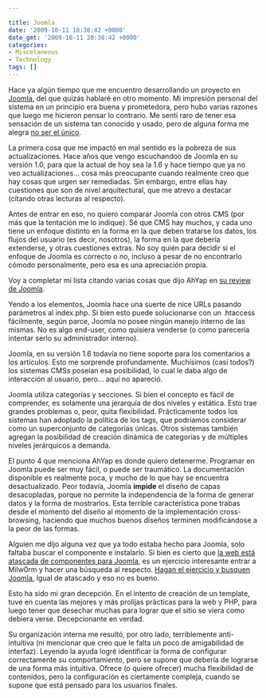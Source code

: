 ```yaml
---

title: Joomla
date: '2009-10-11 18:38:42 +0000'
date_gmt: '2009-10-11 20:38:42 +0000'
categories:
- Miscelaneous
- Technology
tags: []
---
```


<span style="background-color: #ffffff;">Hace ya algún tiempo que me encuentro desarrollando un proyecto en [Joomla](http://www.joomla.org/), del que quizás hablaré en otro momento. Mi impresión personal del sistema en un principio era buena y prometedora, pero hubo varias razones que luego me hicieron pensar lo contrario. Me sentí raro de tener esa sensación de un sistema tan conocido y usado, pero de alguna forma me alegra [no ser el único](http://www.google.com/search?q=joomla+(sucks+|+stinks)).</span>

La primera cosa que me impactó en mal sentido es la pobreza de sus actualizaciones. Hace años que vengo escuchandoo de Joomla en su versión 1.0, para que la actual de hoy sea la 1.6 y hace tiempo que ya no veo actualizaciones... cosa más preocupante cuando realmente creo que hay cosas que urgen ser remediadas. Sin embargo, entre ellas hay cuestiones que son de nivel arquitectural, que me atrevo a destacar (citando otras lecturas al respecto).

Antes de entrar en eso, no quiero comparar Joomla con otros CMS (por más que la tentación me lo indique). Sé que CMS hay muchos, y cada uno tiene un enfoque distinto en la forma en la que deben tratarse los datos, los flujos del usuario (es decir, nosotros), la forma en la que debería extenderse, y otras cuestiones extras. No soy quién para decidir si el enfoque de Joomla es correcto o no, incluso a pesar de no encontrarlo cómodo personalmente, pero esa es una apreciación propia.

Voy a completar mi lista citando varias cosas que dijo AhYap en [su review de Joomla](http://www.ahyap.com/blog/joomla-sucks.php).

Yendo a los elementos, Joomla hace una suerte de nice  URLs pasando parámetros al index.php. Si bien esto puede solucionarse con un .htaccess fácilmente, según parce, Joomla no posee ningún manejo interno de las mismas. No es algo end-user, como quisiera venderse (o como parecería intentar serlo su administrador interno).

Joomla, en su versión 1.6 todavía no tiene soporte para los comentarios a los artículos. Esto me sorprende profundamente. Muchísimos (casi todos?) los sistemas CMSs poseían esa posibilidad, lo cual le daba algo de interacción al usuario, pero... aquí no apareció.

Joomla utiliza categorías y secciones. Si bien el concepto es fácil de comprender, es solamente una jerarquía de dos niveles y estática. Esto trae grandes problemas o, peor, quita flexibilidad. Prácticamente todos los sistemas han adoptado la política de los tags, que podríamos considerar como un superconjunto de categorías únicas. Otros sistemas también agregan la posibilidad de creación dinámica de categorías y de múltiples niveles jerárquicos a demanda.

El punto 4 que menciona AhYap es donde quiero detenerme. Programar en Joomla puede ser muy fácil, o puede ser traumático. La documentación disponible es realmente poca, y mucho de lo que hay se encuentra desactualizado. Peor todavía, Joomla **impide** el diseño de capas desacopladas, porque no permite la independencia de la forma de generar datos y la forma de mostrarlos. Esta terrible característica pone trabas desde el momento del diseño al momento de la implementación cross-browsing, haciendo que muchos buenos diseños terminen modificándose a la peor de las formas.

Alguien me dijo alguna vez que ya todo estaba hecho para Joomla, solo faltaba buscar el componente e instalarlo. Si bien es cierto que [la web está atascada de componentes para Joomla](http://www.google.com.ar/search?q=joomla+component), es un ejercicio interesante entrar a Milw0rm y hacer una búsqueda al respecto. [Hagan el ejercicio y busquen Joomla.](http://milw0rm.com/search.php) Igual de atascado y eso no es bueno.

Esto ha sido mi gran decepción. En el intento de creación de un template, tuve en cuenta las mejores y más prolijas prácticas para la web y PHP, para luego tener que desechar muchas para lograr que el sitio se viera como debiera verse. Decepcionante en verdad.

Su organización interna me resultó, por otro lado, terriblemente anti-intuitiva (ni mencionar que creo que le falta un poco de amigabilidad de interfaz). Leyendo la ayuda logré identificar la forma de configurar correctamente su comportamiento, pero se supone que debería de lograrse de una forma más intuitiva. Ofrece (o quiere ofrecer) mucha flexibilidad de contenidos, pero la configuración es ciertamente compleja, cuando se supone que está pensado para los usuarios finales.
